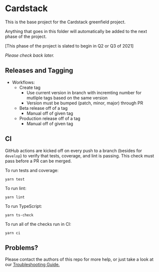 # Cardstack

This is the base project for the Cardstack greenfield project.

Anything that goes in this folder will automatically be added to the next phase of the project.

[This phase of the project is slated to begin in Q2 or Q3 of 2021]

_Please check back later._

## Releases and Tagging

- Workflows:
  - Create tag
    - Use current version in branch with incremting number for mutliple tags based on the same version
    - Version must be bumped (patch, minor, major) through PR
  - Beta release off of a tag
    - Manual off of given tag
  - Production release off of a tag
    - Manual off of given tag

## CI

GitHub actions are kicked off on every push to a branch (besides for `develop`) to verify that tests, coverage, and lint is passing. This check must pass before a PR can be merged.

To run tests and coverage:

`yarn test`

To run lint:

`yarn lint`

To run TypeScript:

`yarn ts-check`

To run all of the checks run in CI:

`yarn ci`

## Problems?

Please contact the authors of this repo for more help, or just take a look at our [Troubleshooting Guide.](./docs/troubleshooting.md')
